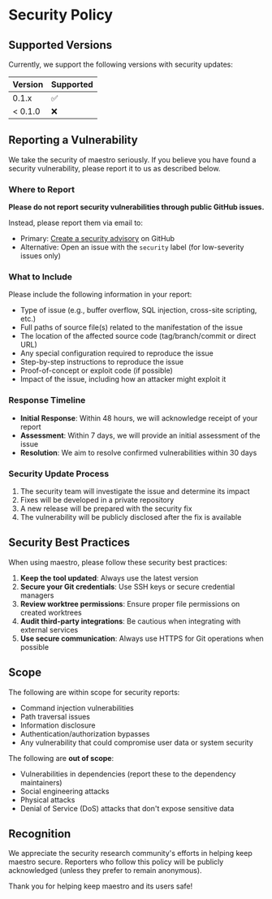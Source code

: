 # Security Policy

## Supported Versions

Currently, we support the following versions with security updates:

| Version | Supported          |
| ------- | ------------------ |
| 0.1.x   | :white_check_mark: |
| < 0.1.0 | :x:                |

## Reporting a Vulnerability

We take the security of maestro seriously. If you believe you have found a security vulnerability, please report it to us as described below.

### Where to Report

**Please do not report security vulnerabilities through public GitHub issues.**

Instead, please report them via email to:
- Primary: [Create a security advisory](https://github.com/camoneart/maestro/security/advisories/new) on GitHub
- Alternative: Open an issue with the `security` label (for low-severity issues only)

### What to Include

Please include the following information in your report:

- Type of issue (e.g., buffer overflow, SQL injection, cross-site scripting, etc.)
- Full paths of source file(s) related to the manifestation of the issue
- The location of the affected source code (tag/branch/commit or direct URL)
- Any special configuration required to reproduce the issue
- Step-by-step instructions to reproduce the issue
- Proof-of-concept or exploit code (if possible)
- Impact of the issue, including how an attacker might exploit it

### Response Timeline

- **Initial Response**: Within 48 hours, we will acknowledge receipt of your report
- **Assessment**: Within 7 days, we will provide an initial assessment of the issue
- **Resolution**: We aim to resolve confirmed vulnerabilities within 30 days

### Security Update Process

1. The security team will investigate the issue and determine its impact
2. Fixes will be developed in a private repository
3. A new release will be prepared with the security fix
4. The vulnerability will be publicly disclosed after the fix is available

## Security Best Practices

When using maestro, please follow these security best practices:

1. **Keep the tool updated**: Always use the latest version
2. **Secure your Git credentials**: Use SSH keys or secure credential managers
3. **Review worktree permissions**: Ensure proper file permissions on created worktrees
4. **Audit third-party integrations**: Be cautious when integrating with external services
5. **Use secure communication**: Always use HTTPS for Git operations when possible

## Scope

The following are within scope for security reports:

- Command injection vulnerabilities
- Path traversal issues
- Information disclosure
- Authentication/authorization bypasses
- Any vulnerability that could compromise user data or system security

The following are **out of scope**:

- Vulnerabilities in dependencies (report these to the dependency maintainers)
- Social engineering attacks
- Physical attacks
- Denial of Service (DoS) attacks that don't expose sensitive data

## Recognition

We appreciate the security research community's efforts in helping keep maestro secure. Reporters who follow this policy will be publicly acknowledged (unless they prefer to remain anonymous).

Thank you for helping keep maestro and its users safe!